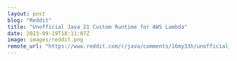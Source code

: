 ```yaml
---
layout: post
blog: "Reddit"
title: "Unofficial Java 21 Custom Runtime for AWS Lambda"
date: 2023-09-19T18:11:07Z
image: images/reddit.png
remote_url: "https://www.reddit.com/r/java/comments/16my33h/unofficial_java_21_custom_runtime_for_aws_lambda/"
---
```

